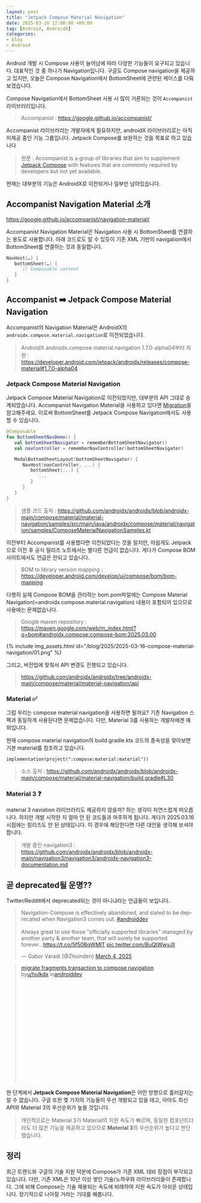 ```yaml
---
layout: post
title: "Jetpack Compose Material Navigation"
date: 2025-03-16 12:00:00 +09:00
tag: [Android, AndroidX]
categories:
- blog
- Android
---
```


Android 개발 시 Compose 사용이 늘어남에 따라 다양한 기능들이 요구되고 있습니다. 대표적인 것 중 하나가 Navigation입니다. 구글도 Compose navigation을 제공하고 있지만, 오늘은 Compose Navigation에서 BottomSheet에 관련된 케이스를 다뤄보겠습니다.

Compose Navigation에서 BottomSheet 사용 시 많이 거론되는 것이 `Accompanist` 라이브러리입니다.

> Accompanist : https://google.github.io/accompanist/

Accompanist 라이브러리는 개발자에게 필요하지만, androidX 라이브러리로는 아직 미제공 중인 기능 그룹입니다. Jetpack Compose를 보완하는 것을 목표로 하고 있습니다

> 원문 : Accompanist is a group of libraries that aim to supplement [Jetpack Compose](https://developer.android.com/jetpack/compose) with features that are commonly required by developers but not yet available.

현재는 대부분의 기능은 AndroidX로 이전되거나 일부만 남아있습니다.

## Accompanist Navigation Material 소개

https://google.github.io/accompanist/navigation-material/

Accompanist Navigation Material은 Navigation 사용 시 BottomSheet를 연결하는 용도로 사용합니다. 아래 코드로도 알 수 있듯이 기존 XML 기반의 navigation에서 BottomSheet를 연결하는 것과 동일합니다.

```kotlin
NavHost(…) {
   bottomSheet(…) {
      // Composable content
   }
}
```

## Accompanist ➡️ Jetpack Compose Material Navigation

Accompanist의 Navigation Material은 AndroidX의 `androidx.compose.material.navigation`로 이전되었습니다. 

> AndroidX androidx.compose.material.navigation 1.7.0-alpha04부터 지원 : https://developer.android.com/jetpack/androidx/releases/compose-material#1.7.0-alpha04

### Jetpack Compose Material Navigation

Jetpack Compose Material Navigation로 이전되었지만, 대부분의 API 그대로 승계되었습니다. Accompanist Navigation Material을 사용하고 있다면 [Migration](https://google.github.io/accompanist/navigation-material/#migration)을 참고해주세요. 이로써 BottomSheet를 Jetpack Compose Navigation에서도 사용할 수 있습니다.

```kotlin
@Composable
fun BottomSheetNavDemo() {
   val bottomSheetNavigator = rememberBottomSheetNavigator()
   val navController = rememberNavController(bottomSheetNavigator)

   ModalBottomSheetLayout(bottomSheetNavigator) {
      NavHost(navController, ...) {
         bottomSheet(...) {
            ...
         }
      }
   }
}
```

> 샘플 코드 출처 : https://github.com/androidx/androidx/blob/androidx-main/compose/material/material-navigation/samples/src/main/java/androidx/compose/material/navigation/samples/ComposeMaterialNavigationSamples.kt

이전부터 Accompanist를 사용했다면 이전되었다는 것을 알지만, 아쉽게도 Jetpack으로 이전 후 공식 릴리즈 노트에서는 별다른 언급이 없습니다. 게다가 Compose BOM 사이트에서도 언급은 안되고 있습니다. 

> BOM to library version mapping : https://developer.android.com/develop/ui/compose/bom/bom-mapping

다행히 실제 Compose BOM을 관리하는 bom.pom파일에는 Compose Material Navigation(=androidx.compose.material.navigation) 내용이 포함되어 있으므로 사용에는 문제없습니다.

> Google maven repository : https://maven.google.com/web/m_index.html?q=bom#androidx.compose:compose-bom:2025.03.00

{% include img_assets.html id="/blog/2025/2025-03-16-compose-material-navigation/01.png" %}

그리고, 버전업에 맞춰서 API 변경도 진행되고 있습니다.

> https://github.com/androidx/androidx/tree/androidx-main/compose/material/material-navigation/api

### Material ✅

그럼 우리는 compose material navigation을 사용하면 될까요? 기존 Navigation 스펙과 동일하게 사용된다면 문제없습니다. 다만, Material 3를 사용하는 개발자에겐 예외입니다.

현재 compose material navigation의 build.gradle.kts 코드의 종속성을 찾아보면 기본 material를 참조하고 있습니다.

```
implementation(project(":compose:material:material"))
```

> 소스 출처 : https://github.com/androidx/androidx/blob/androidx-main/compose/material/material-navigation/build.gradle#L30

### Material 3 ❓

material 3 naviation 라이브러리도 제공하지 않을까? 하는 생각이 자연스럽게 떠오릅니다. 하지만 개발 시작한 지 얼마 안 된 코드들과 마주하게 됩니다. 게다가 2025.03.16 시점에는 릴리즈도 안 된 상태입니다. 이 경우에 해당한다면 다른 대안을 생각해 보셔야 합니다.

> 개발 중인 navigation3 : https://github.com/androidx/androidx/blob/androidx-main/navigation3/navigation3/androidx-navigation3-documentation.md

## 곧 deprecated될 운명??

Twitter/Reddit에서 deprecated되는 것이 아니냐라는 언급들이 보입니다.

<blockquote  class="twitter-tweet"><p lang="en"  dir="ltr">Navigation-Compose is effectively abandoned, and slated to  be deprecated when Navigation3 comes out. <a  href="https://twitter.com/hashtag/androiddev?src=hash&amp;ref_src=twsrc%5Etfw">#androiddev</a><br><br>Always  great to use those &quot;officially supported libraries&quot;  managed by another party &amp; another team, that will surely be  supported forever...<a  href="https://t.co/5f50BqWMIT">https://t.co/5f50BqWMIT</a>  <a  href="https://t.co/BuQtWwvJll">pic.twitter.com/BuQtWwvJll</a></p>&mdash;  Gabor Varadi (@Zhuinden) <a  href="https://twitter.com/Zhuinden/status/1897003798645936571?ref_src=twsrc%5Etfw">March  4, 2025</a></blockquote> <script async src="https://platform.twitter.com/widgets.js"  charset="utf-8"></script>

<blockquote class="reddit-embed-bq" style="height:316px" data-embed-height="316"><a href="https://www.reddit.com/r/androiddev/comments/1j38edm/migrate_fragments_transaction_to_compose/">migrate fragments transaction to compose navigation</a><br> by<a href="https://www.reddit.com/user/hulkdx/">u/hulkdx</a> in<a href="https://www.reddit.com/r/androiddev/">androiddev</a></blockquote><script async="" src="https://embed.reddit.com/widgets.js" charset="UTF-8"></script>

현 단계에서 **Jetpack Compose Material Navigation**은 어떤 방향으로 흘러갈지는 알 수 없습니다. 구글 또한 몇 가지의 기능들이 우선 개발되고 있을 테고, 아마도 최신 API와 Material 3의 우선순위가 높을 것입니다.

> 개인적으로는 Material 3가 Material의 지원 속도가 빠르며, 동일한 컴포넌트더라도 더 많은 기능을 제공하고 있으므로 **Material 3**의 우선순위가 높다고 판단했습니다.

## 정리

최근 트랜드와 구글의 기술 지원 덕분에 Compose가 기존 XML 대비 장점이 부각되고 있습니다. 다만, 기존 XML은 10년 이상 쌓인 기술/노하우와 라이브러리들이 존재합니다. 그에 비해 Compose는 기술 채용되는 속도에 비례하여 지원 속도가 아쉬운 상태입니다. 장기적으로 나아질 거라는 기대를 해봅니다.